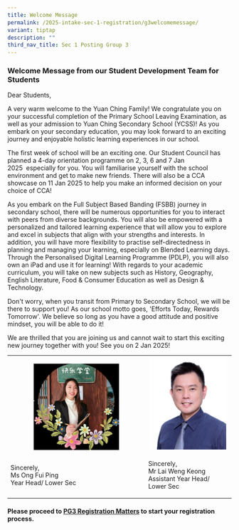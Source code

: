 ```yaml
---
title: Welcome Message
permalink: /2025-intake-sec-1-registration/g3welcomemessage/
variant: tiptap
description: ""
third_nav_title: Sec 1 Posting Group 3
---
```

<h3>Welcome Message from our Student Development Team for Students</h3>
<p>Dear Students,&nbsp;</p>
<p>A very warm welcome to the Yuan Ching Family! We congratulate you on your
successful completion of the Primary School Leaving Examination, as well
as your admission to Yuan Ching Secondary School (YCSS)! As you embark
on your secondary education, you may look forward to an exciting journey
and enjoyable holistic learning experiences in our school.</p>
<p>The first week of school will be an exciting one. Our Student Council
has planned a 4-day orientation programme on&nbsp;2, 3, 6 and 7 Jan 2025&nbsp;&nbsp;especially
for you. You will familiarise yourself with the school environment and
get to make new friends. There will also be a CCA showcase on&nbsp;11 Jan
2025&nbsp;to help you make an informed decision on your choice of CCA!</p>
<p>As you embark on the Full Subject Based Banding (FSBB) journey in secondary
school, there will be numerous opportunities for you to interact with peers
from diverse backgrounds. You will also be empowered with a personalized
and tailored learning experience that will allow you to explore and excel
in subjects that align with your strengths and interests. In addition,
you will have more flexibility to practise self-directedness in planning
and managing your learning, especially on Blended Learning days. Through
the Personalised Digital Learning&nbsp;Programme&nbsp;(PDLP), you will
also own an iPad and use it for learning! With regards to your academic
curriculum, you will take on new subjects such as History, Geography, English
Literature, Food &amp; Consumer Education as well as Design &amp; Technology.</p>
<p>Don't worry, when you transit from Primary to Secondary School, we will
be there to support you! As our school motto goes, 'Efforts Today, Rewards
Tomorrow'. We believe so long as you have a good attitude and positive
mindset, you will be able to do it!</p>
<p>We are thrilled that you are joining us and cannot wait to start this
exciting new journey together with you! See you on 2 Jan 2025!</p>
<table style="minWidth: 50px">
<colgroup>
<col>
<col>
</colgroup>
<tbody>
<tr>
<th rowspan="1" colspan="1">
<p></p>
<div class="isomer-image-wrapper">
<img style="width: 65%;" height="auto" width="100%" alt="" src="/images/Fui_Ping.png">
</div>
</th>
<th rowspan="1" colspan="1">
<div class="isomer-image-wrapper">
<img style="width: 95%;" height="auto" width="100%" alt="" src="/images/Mr_Lai.png">
</div>
</th>
</tr>
<tr>
<td rowspan="1" colspan="1">
<p>Sincerely,
<br>Ms Ong Fui Ping
<br>Year Head/ Lower Sec</p>
</td>
<td rowspan="1" colspan="1">
<p>Sincerely,
<br>Mr Lai Weng Keong
<br>Assistant Year Head/ Lower Sec</p>
</td>
</tr>
</tbody>
</table>
<p></p>
<p></p>
<h4>Please proceed to <a href="/2025-intake-sec-1-registration/sec-1-posting-group-3/pg3registrationmatters/" rel="noopener noreferrer nofollow" target="_blank">PG3 Registration Matters</a> to start your registration process.</h4>
<p></p>